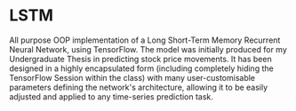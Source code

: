 # LSTM

All purpose OOP implementation of a Long Short-Term Memory Recurrent Neural Network, using TensorFlow. The model was initially produced for my Undergraduate Thesis in predicting stock price movements. It has been designed in a highly encapsulated form (including completely hiding the TensorFlow Session within the class) with many user-customisable parameters defining the network's architecture, allowing it to be easily adjusted and applied to any time-series prediction task.
